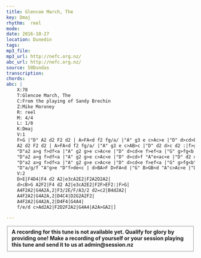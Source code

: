 ```yaml
---
title: Glencoe March, The
key: Dmaj
rhythm:  reel
mode:
date: 2016-10-27
location: Dunedin
tags:
mp3_file:
mp3_url: http://nefc.org.nz/
abc_url: http://nefc.org.nz/
source: 50Dundas
transcription:
chords: 
abc: |
    X:78
    T:Glencoe March, The
    C:From the playing of Sandy Brechin
    Z:Mike Moroney
    R: reel
    M: 4/4
    L: 1/8
    K:Dmaj
    V:1
    F>G |"D" A2 d2 F2 d2 | A>FA<d f2 fg/a/ |"A" g3 e c>Ac>e |"D" d>cd>B A2F>G |
    A2 d2 F2 d2 | A>FA<d f2 fg/a/ |"A" g3 e c>AB>c |"D" d2 d>c d2 :|f>g |
    "D"a2 a>g f>df<a |"A" g2 g>e c>Ac<e |"D" d>cd<e f>ef<a |"G" g>fg<b "A"a2f>g |
    "D"a2 a>g f>df<a |"A" g2 g>e c>Ac<e |"D" d>cd>f "A"e<ac<e |"D" d2 d>c d2f>g |
    "D"a2 a>g f>df<a |"A" g2 g>e c>Ac<e |"D" d>cd<e f>ef<a |"G" g>fg<b"A" a2f>g |
    "D"a/g/f "A"g>e "D"f>de<c | d>BA>F D>FA<d |"G" B>GB<d "A"c>Ac<e |"D" d2 d>c d2 |]
    V:2
    D>E|F4D4|F4 d2 A2|e3cA2E2|F2A2D2A2|
    d>cB>G A2F2|F4 d2 A2|e3cA2E2|F2F>EF2:|F>G|
    A4F2A2|G4A2A,2|F3/2E/F/A3/2 d2=c2|B4d2A2|
    A4F2A2|G4A2A,2|D4C4|D2G2A2F2|
    A4F2A2|G4A2A,2|D4F4|G4A4|
    f/e/d c>Ad2A2|F2D2F2A2|G4A4|A2A>GA2|]

---
```

<fieldset><strong>A recording for this tune is not available yet. Qualify for glory by providing one!
Make a recording of yourself or your session playing this tune and send it to us at admin@session.nz</strong></fieldset><br />
